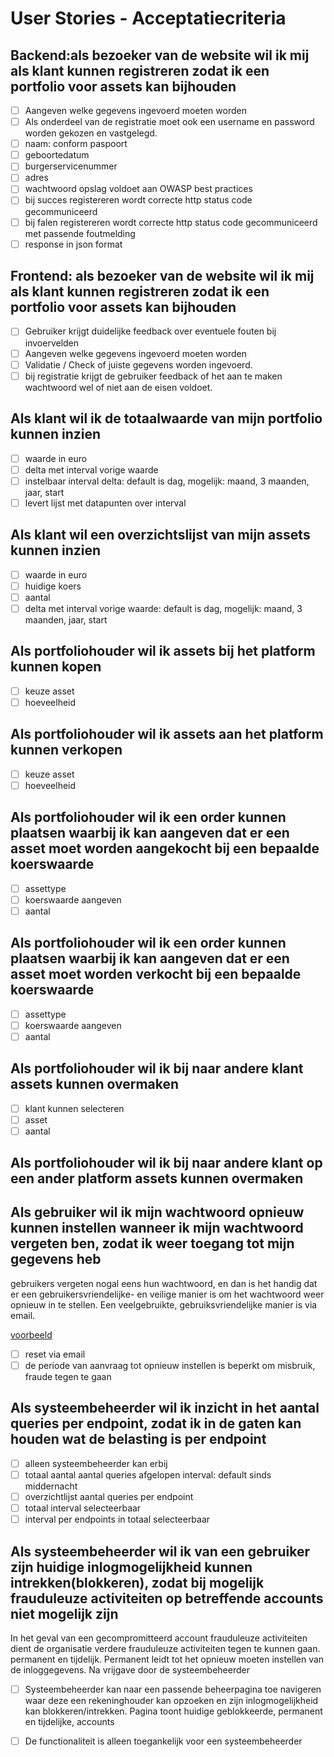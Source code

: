 # User Stories - Acceptatiecriteria

## Backend:als bezoeker van de website wil ik mij als klant kunnen registreren zodat ik een portfolio voor assets kan bijhouden

- [ ] Aangeven welke gegevens ingevoerd moeten worden
- [ ] Als onderdeel van de registratie moet ook een username en password worden gekozen en vastgelegd.
- [ ] naam: conform paspoort
- [ ] geboortedatum
- [ ] burgerservicenummer
- [ ] adres
- [ ] wachtwoord opslag voldoet aan OWASP best practices
- [ ] bij succes registereren wordt correcte http status code gecommuniceerd
- [ ] bij falen registereren wordt correcte http status code gecommuniceerd met passende foutmelding
- [ ] response in json format

## Frontend: als bezoeker van de website wil ik mij als klant kunnen registreren zodat ik een portfolio voor assets kan bijhouden

- [ ] Gebruiker krijgt duidelijke feedback over eventuele fouten bij invoervelden
- [ ] Aangeven welke gegevens ingevoerd moeten worden
- [ ] Validatie / Check of juiste gegevens worden ingevoerd.
- [ ] bij registratie krijgt de gebruiker feedback of het aan te maken wachtwoord wel of niet aan de eisen voldoet.

## Als klant wil ik de totaalwaarde van mijn portfolio kunnen inzien

- [ ] waarde in euro
- [ ] delta met interval vorige waarde
- [ ] instelbaar interval delta: default is dag, mogelijk: maand, 3 maanden, jaar, start
- [ ] levert lijst met datapunten over interval

## Als klant wil een overzichtslijst van mijn assets kunnen inzien

- [ ] waarde in euro
- [ ] huidige koers
- [ ] aantal
- [ ] delta met interval vorige waarde: default is dag, mogelijk: maand, 3 maanden, jaar, start

## Als portfoliohouder wil ik assets bij het platform kunnen kopen

- [ ] keuze asset
- [ ] hoeveelheid

## Als portfoliohouder wil ik assets aan het platform kunnen verkopen

- [ ] keuze asset
- [ ] hoeveelheid

## Als portfoliohouder wil ik een order kunnen plaatsen waarbij ik kan aangeven dat er een asset moet worden aangekocht bij een bepaalde koerswaarde

- [ ] assettype
- [ ] koerswaarde aangeven
- [ ] aantal

## Als portfoliohouder wil ik een order kunnen plaatsen waarbij ik kan aangeven dat er een asset moet worden verkocht bij een bepaalde koerswaarde

- [ ] assettype
- [ ] koerswaarde aangeven
- [ ] aantal

## Als portfoliohouder wil ik bij naar andere klant assets kunnen overmaken

- [ ] klant kunnen selecteren
- [ ] asset
- [ ] aantal

## Als portfoliohouder wil ik bij naar andere klant op een ander platform assets kunnen overmaken

## Als gebruiker wil ik mijn wachtwoord opnieuw kunnen instellen wanneer ik mijn wachtwoord vergeten ben, zodat ik weer toegang tot mijn gegevens heb

gebruikers vergeten nogal eens hun wachtwoord, en dan is het handig dat er een gebruikersvriendelijke- en veilige manier
is om het wachtwoord weer opnieuw in te stellen. Een veelgebruikte, gebruiksvriendelijke manier is via email.

[voorbeeld](https://www.baeldung.com/spring-email)

- [ ] reset via email
- [ ] de periode van aanvraag tot opnieuw instellen is beperkt om misbruik, fraude tegen te gaan

## Als systeembeheerder wil ik inzicht in het aantal queries per endpoint, zodat ik in de gaten kan houden wat de belasting is per endpoint

- [ ] alleen systeembeheerder kan erbij
- [ ] totaal aantal aantal queries afgelopen interval: default sinds middernacht
- [ ] overzichtlijst aantal queries per endpoint
- [ ] totaal interval selecteerbaar
- [ ] interval per endpoints in totaal selecteerbaar

## Als systeembeheerder wil ik van een gebruiker zijn huidige inlogmogelijkheid kunnen intrekken(blokkeren), zodat bij mogelijk frauduleuze activiteiten op betreffende accounts niet mogelijk zijn

In het geval van een gecompromitteerd account frauduleuze activiteiten dient de organisatie verdere frauduleuze
activiteiten tegen te kunnen gaan. permanent en tijdelijk. Permanent leidt tot het opnieuw moeten instellen van de
inloggegevens. Na vrijgave door de systeembeheerder

- [ ] Systeembeheerder kan naar een passende beheerpagina toe navigeren waar deze een rekeninghouder kan opzoeken en
  zijn inlogmogelijkheid kan blokkeren/intrekken. Pagina toont huidige geblokkeerde, permanent en tijdelijke, accounts
- [ ] De functionaliteit is alleen toegankelijk voor een systeembeheerder

